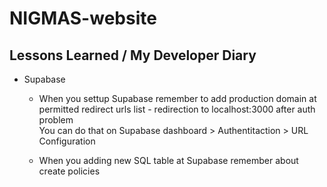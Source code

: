 # NIGMAS-website


## Lessons Learned / My Developer Diary
- Supabase
  - When you settup Supabase remember to add production domain at permitted redirect urls list - redirection to localhost:3000 after auth problem <br> You can do that on Supabase dashboard > Authentitaction > URL Configuration

  - When you adding new SQL table at Supabase remember about create policies
